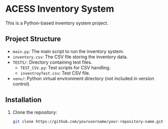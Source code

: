 # ACESS Inventory System

This is a Python-based inventory system project.

## Project Structure

- `main.py`: The main script to run the inventory system.
- `inventory.csv`: The CSV file storing the inventory data.
- `TESTS/`: Directory containing test files.
  - `TEST_CSV.py`: Test scripts for CSV handling.
  - `inventroyTest.csv`: Test CSV file.
- `venv/`: Python virtual environment directory (not included in version control).

## Installation

1. Clone the repository:
   ```sh
   git clone https://github.com/yourusername/your-repository-name.git
